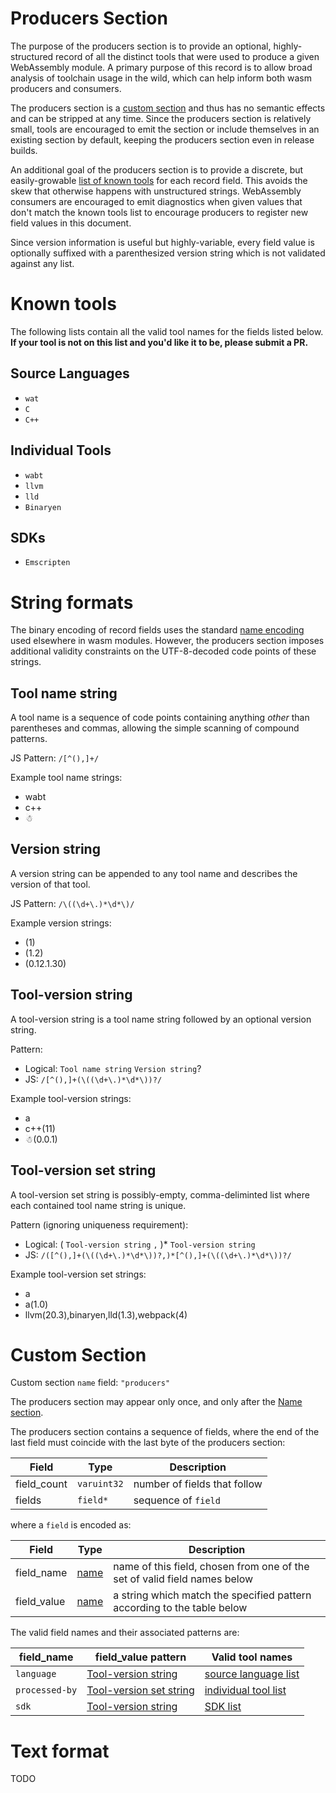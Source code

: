 # Producers Section

The purpose of the producers section is to provide an optional,
highly-structured record of all the distinct tools that were used to produce
a given WebAssembly module. A primary purpose of this record is to allow
broad analysis of toolchain usage in the wild, which can help inform both wasm
producers and consumers.

The producers section is a
[custom section](https://webassembly.github.io/spec/core/binary/modules.html#custom-section)
and thus has no semantic effects and can be stripped at any time.
Since the producers section is relatively small, tools are encouraged to emit
the section or include themselves in an existing section by default, keeping
the producers section even in release builds.

An additional goal of the producers section is to provide a discrete, but
easily-growable [list of known tools](#known-tools) for each record field. This
avoids the skew that otherwise happens with unstructured strings. WebAssembly
consumers are encouraged to emit diagnostics when given values that don't match
the known tools list to encourage producers to register new field values in this
document.

Since version information is useful but highly-variable, every field value is
optionally suffixed with a parenthesized version string which is not validated
against any list.

# Known tools

The following lists contain all the valid tool names for the fields listed below.
**If your tool is not on this list and you'd like it to be, please submit a PR.**

## Source Languages

* `wat`
* `C`
* `C++`

## Individual Tools

* `wabt`
* `llvm`
* `lld`
* `Binaryen`

## SDKs

* `Emscripten`

# String formats

The binary encoding of record fields uses the standard
[name encoding](https://webassembly.github.io/spec/core/binary/values.html#names)
used elsewhere in wasm modules. However, the producers section imposes additional
validity constraints on the UTF-8-decoded code points of these strings.

## Tool name string

A tool name is a sequence of code points containing anything *other* than
parentheses and commas, allowing the simple scanning of compound patterns.

JS Pattern: `/[^(),]+/`

Example tool name strings:
* wabt
* c++
* ☃

## Version string

A version string can be appended to any tool name and describes the version of
that tool.

JS Pattern: `/\((\d+\.)*\d*\)/`

Example version strings:
* (1)
* (1.2)
* (0.12.1.30)

## Tool-version string

A tool-version string is a tool name string followed by an optional version string.

Pattern:
* Logical: `Tool name string` `Version string`?
* JS: `/[^(),]+(\((\d+\.)*\d*\))?/`

Example tool-version strings:
* a
* c++(11)
* ☃(0.0.1)

## Tool-version set string

A tool-version set string is possibly-empty, comma-deliminted list where each
contained tool name string is unique.

Pattern (ignoring uniqueness requirement):
* Logical: ( `Tool-version string` `,` )* `Tool-version string`
* JS: `/([^(),]+(\((\d+\.)*\d*\))?,)*[^(),]+(\((\d+\.)*\d*\))?/`

Example tool-version set strings:
* a
* a(1.0)
* llvm(20.3),binaryen,lld(1.3),webpack(4)

# Custom Section

Custom section `name` field: `"producers"`

The producers section may appear only once, and only after the
[Name section](https://webassembly.github.io/spec/core/appendix/custom.html#name-section).

The producers section contains a sequence of fields, where the end of the last
field must coincide with the last byte of the producers section:

| Field       | Type        | Description |
| ----------- | ----------- | ----------- |
| field_count | `varuint32` | number of fields that follow |
| fields      | `field*`     | sequence of `field` |

where a `field` is encoded as:

| Field       | Type | Description |
| ----------- | ---- | ----------- |
| field_name  | [name](https://webassembly.github.io/spec/core/binary/values.html#names) | name of this field, chosen from one of the set of valid field names below |
| field_value | [name](https://webassembly.github.io/spec/core/binary/values.html#names) | a string which match the specified pattern according to the table below |

The valid field names and their associated patterns are:

| field_name     | field_value pattern  | Valid tool names |
| -------------- | -------------------- | --------- |
| `language`     | [Tool-version string](#tool-version-string) | [source language list](#source-languages) |
| `processed-by` | [Tool-version set string](#tool-version-set-string) | [individual tool list](#individual-tools) |
| `sdk`          | [Tool-version string](#tool-version-string) | [SDK list](#sdks) |

# Text format

TODO
